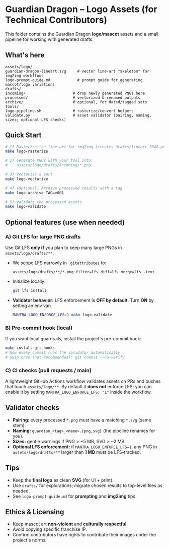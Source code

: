 # Guardian Dragon – Logo Assets (for Technical Contributors)

This folder contains the Guardian Dragon **logo/mascot** assets and a small pipeline for working with generated drafts.

## What's here

```
assets/logo/
guardian-dragon-lineart.svg     # vector line-art "skeleton" for img2img workflows
logo-prompt-guide.md            # prompt guide for generating mascot/logo variations
drafts/
incoming/                     # drop newly generated PNGs here
processed/                    # vectorized & renamed outputs
archive/                      # optional, for dated/tagged sets
tools/
logo-pipeline.sh              # rasterize/convert helpers
validate.py                   # asset validator (pairing, naming, sizes; optional LFS checks)
```

## Quick Start

```bash
# 1) Rasterize the line-art for img2img (creates drafts/lineart_2048.png)
make logo-rasterize

# 2) Generate PNGs with your tool into:
#    assets/logo/drafts/incoming/*.png

# 3) Vectorize & sort
make logo-vectorize

# 4) (Optional) Archive processed results with a tag
make logo-archive TAG=v001

# 5) Validate the processed assets
make logo-validate
```

## Optional features (use when needed)

### A) Git LFS for large PNG drafts

Use Git LFS **only if** you plan to keep many large PNGs in `assets/logo/drafts/**`.

* We scope LFS narrowly in `.gitattributes` to:

  ```
  assets/logo/drafts/**/*.png filter=lfs diff=lfs merge=lfs -text
  ```
* Initialize locally:

  ```bash
  git lfs install
  ```
* **Validator behavior:** LFS enforcement is **OFF by default**.
  Turn **ON** by setting an env var:

  ```bash
  MANTRA_LOGO_ENFORCE_LFS=1 make logo-validate
  ```

### B) Pre-commit hook (local)

If you want local guardrails, install the project's pre-commit hook:

```bash
make install-git-hooks
# Now every commit runs the validator automatically.
# Skip once (not recommended): git commit --no-verify
```

### C) CI checks (pull requests / main)

A lightweight GitHub Actions workflow validates assets on PRs and pushes that touch `assets/logo/**`.
By default it **does not** enforce LFS; you can enable it by setting `MANTRA_LOGO_ENFORCE_LFS: "1"` inside the workflow.

## Validator checks

* **Pairing:** every processed `*.png` must have a matching `*.svg` (same stem).
* **Naming:** `guardian_<tag>_<name>.{png,svg}` (the pipeline renames for you).
* **Sizes:** gentle warnings if PNG > ~5 MB, SVG > ~2 MB.
* **Optional LFS enforcement:** if `MANTRA_LOGO_ENFORCE_LFS=1`, any PNG in `assets/logo/drafts/**` larger than **1 MB** must be LFS-tracked.

## Tips

* Keep the **final logo** as clean **SVG** (for UI + print).
* Use `drafts/` for explorations; migrate chosen results to top-level files as needed.
* See `logo-prompt-guide.md` for **prompting** and **img2img** tips.

## Ethics & Licensing

* Keep mascot art **non-violent** and **culturally respectful**.
* Avoid copying specific franchise IP.
* Confirm contributors have rights to contribute their images under the project's norms.
